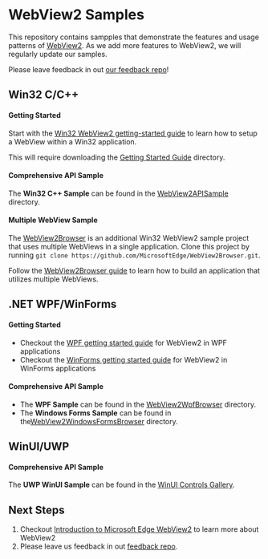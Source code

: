# WebView2 Samples

This repository contains sampples that demonstrate the features and usage patterns of [WebView2](https://aka.ms/webview2). As we add more features to WebView2, we will regularly update our samples.

Please leave feedback in out [our feedback repo](https://aka.ms/webviewfeedback)!

## Win32 C/C++
#### Getting Started
Start with the [Win32 WebView2 getting-started guide](https://docs.microsoft.com/en-us/microsoft-edge/webview2/gettingstarted/win32) to learn how to setup a WebView within a Win32 application.

This will require downloading the [Getting Started Guide](https://github.com/MicrosoftEdge/WebView2Samples/tree/master/GettingStartedGuide) directory.

#### Comprehensive API Sample
The **Win32 C++ Sample** can be found in the [WebView2APISample](./WebView2APISample) directory.

#### Multiple WebView Sample

The [WebView2Browser](https://github.com/MicrosoftEdge/WebView2Browser) is an additional Win32 WebView2 sample project that uses multiple WebViews in a single application. Clone this project by running `git clone https://github.com/MicrosoftEdge/WebView2Browser.git`.

Follow the [WebView2Browser guide](https://github.com/MicrosoftEdge/WebView2Browser) to learn how to build an application that utilizes multiple WebViews.

## .NET WPF/WinForms
#### Getting Started 
* Checkout the [WPF getting started guide](https://docs.microsoft.com/en-us/microsoft-edge/webview2/gettingstarted/wpf) for WebView2 in WPF applications
* Checkout the [WinForms getting started guide](https://docs.microsoft.com/en-us/microsoft-edge/webview2/gettingstarted/winforms) for WebView2 in WinForms applications

#### Comprehensive API Sample
* The **WPF Sample** can be found in the [WebView2WpfBrowser](./WebView2WpfBrowser) directory.
* The **Windows Forms Sample** can be found in the[WebView2WindowsFormsBrowser](./WebView2WindowsFormsBrowser) directory.

## WinUI/UWP 
#### Comprehensive API Sample
The **UWP WinUI Sample** can be found in the [WinUI Controls Gallery](https://github.com/microsoft/Xaml-Controls-Gallery/tree/winui3preview).

## Next Steps
1. Checkout [Introduction to Microsoft Edge WebView2](aka.ms/webview) to learn more about WebView2
2. Please leave us feedback in out [feedback repo](https://aka.ms/webviewfeedback).


